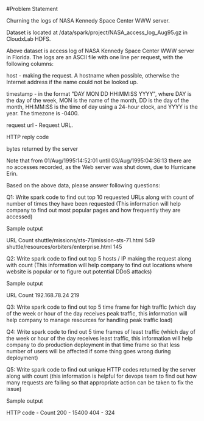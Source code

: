 #Problem Statement


Churning the logs of NASA Kennedy Space Center WWW server.

Dataset is located at /data/spark/project/NASA_access_log_Aug95.gz in CloudxLab HDFS.

Above dataset is access log of NASA Kennedy Space Center WWW server in Florida. The logs are an ASCII file with one line per request, with the following columns:

host - making the request. A hostname when possible, otherwise the Internet address if the name could not be looked up.

timestamp - in the format "DAY MON DD HH:MM:SS YYYY", where DAY is the day of the week, MON is the name of the month, DD is the day of the month, HH:MM:SS is the time of day using a 24-hour clock, and YYYY is the year. The timezone is -0400.

request url - Request URL.

HTTP reply code

bytes returned by the server

Note that from 01/Aug/1995:14:52:01 until 03/Aug/1995:04:36:13 there are no accesses recorded, as the Web server was shut down, due to Hurricane Erin.

Based on the above data, please answer following questions:

Q1: Write spark code to find out top 10 requested URLs along with count of number of times they have been requested (This information will help company to find out most popular pages and how frequently they are accessed)

Sample output

URL Count shuttle/missions/sts-71/mission-sts-71.html 549 shuttle/resources/orbiters/enterprise.html 145

Q2: Write spark code to find out top 5 hosts / IP making the request along with count (This information will help company to find out locations where website is popular or to figure out potential DDoS attacks)

Sample output

URL Count 192.168.78.24 219

Q3: Write spark code to find out top 5 time frame for high traffic (which day of the week or hour of the day receives peak traffic, this information will help company to manage resources for handling peak traffic load)

Q4: Write spark code to find out 5 time frames of least traffic (which day of the week or hour of the day receives least traffic, this information will help company to do production deployment in that time frame so that less number of users will be affected if some thing goes wrong during deployment)

Q5: Write spark code to find out unique HTTP codes returned by the server along with count (this information is helpful for devops team to find out how many requests are failing so that appropriate action can be taken to fix the issue)

Sample output

HTTP code - Count 200 - 15400 404 - 324
